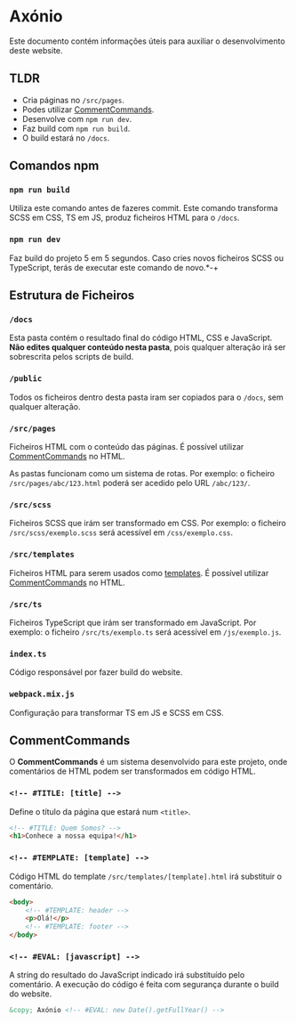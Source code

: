 # Axónio

Este documento contém informações úteis para auxiliar o desenvolvimento deste website.

## TLDR

- Cria páginas no `/src/pages`.
- Podes utilizar [CommentCommands](#commentcommands).
- Desenvolve com `npm run dev`.
- Faz build com `npm run build`.
- O build estará no `/docs`.

## Comandos npm

### `npm run build`

Utiliza este comando antes de fazeres commit. Este comando transforma SCSS em CSS, TS em JS, produz ficheiros HTML para o `/docs`.

### `npm run dev`

Faz build do projeto 5 em 5 segundos. Caso cries novos ficheiros SCSS ou TypeScript, terás de executar este comando de novo.*-+

## Estrutura de Ficheiros

### `/docs`

Esta pasta contém o resultado final do código HTML, CSS e JavaScript. **Não edites qualquer conteúdo nesta pasta**, pois qualquer alteração irá ser sobrescrita pelos scripts de build.

### `/public`

Todos os ficheiros dentro desta pasta iram ser copiados para o `/docs`, sem qualquer alteração.

### `/src/pages`

Ficheiros HTML com o conteúdo das páginas. É possível utilizar [CommentCommands](#commentcommands) no HTML.

As pastas funcionam como um sistema de rotas. Por exemplo: o ficheiro `/src/pages/abc/123.html` poderá ser acedido pelo URL `/abc/123/`.

### `/src/scss`

Ficheiros SCSS que irám ser transformado em CSS. Por exemplo: o ficheiro `/src/scss/exemplo.scss` será acessível em `/css/exemplo.css`.

### `/src/templates`

Ficheiros HTML para serem usados como [templates](#template-template). É possível utilizar [CommentCommands](#commentcommands) no HTML.

### `/src/ts`

Ficheiros TypeScript que irám ser transformado em JavaScript. Por exemplo: o ficheiro `/src/ts/exemplo.ts` será acessível em `/js/exemplo.js`.

### `index.ts`

Código responsável por fazer build do website.

### `webpack.mix.js`

Configuração para transformar TS em JS e SCSS em CSS.

## CommentCommands

O **CommentCommands** é um sistema desenvolvido para este projeto, onde comentários de HTML podem ser transformados em código HTML.

### `<!-- #TITLE: [title] -->`

Define o título da página que estará num `<title>`.

```html
<!-- #TITLE: Quem Somos? -->
<h1>Conhece a nossa equipa!</h1>
```

### `<!-- #TEMPLATE: [template] -->`

Código HTML do template `/src/templates/[template].html` irá substituir o comentário.

```html
<body>
    <!-- #TEMPLATE: header -->
    <p>Olá!</p>
    <!-- #TEMPLATE: footer -->
</body>
```

### `<!-- #EVAL: [javascript] -->`

A string do resultado do JavaScript indicado irá substituído pelo comentário. A execução do código é feita com segurança durante o build do website.

```html
&copy; Axónio <!-- #EVAL: new Date().getFullYear() -->
```